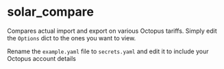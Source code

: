 # solar_compare

Compares actual import and export on various Octopus tariffs. Simply edit the `Options` dict to the ones you want to view.

Rename the `example.yaml` file to `secrets.yaml` and edit it to include your Octopus account details
